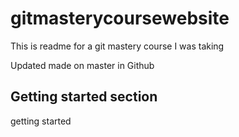 # gitmasterycoursewebsite

This is readme for a git mastery course I was taking

Updated made on master in Github

## Getting started section

getting started
